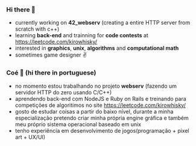 ### Hi there 👋

- currently working on **42_webserv** (creating a entire HTTP server from scratch with c++)
- learning **back-end** and trainning for **code contests** at https://leetcode.com/kirowhisky/
- interested in **graphics**, **unix**, **algorithms** and **computational math**
- sometimes game designer ✌️

### Coé 👋 (hi there in portuguese)

- no momento estou trabalhando no projeto **webserv** (fazendo um servidor HTTP do zero usando C/C++)
- aprendendo back-end com NodeJS e Ruby on Rails e treinando para competições de algoritimos no site https://leetcode.com/kirowhisky/
- gosto de estudar coisas a partir do baixo nível, durante a minha especialização pretendo criar minha própria engine gráfica e também meu próprio sistema operacional baseado em unix
- tenho experiência em desenvolvimento de jogos(programação + pixel art + UX/UI)
